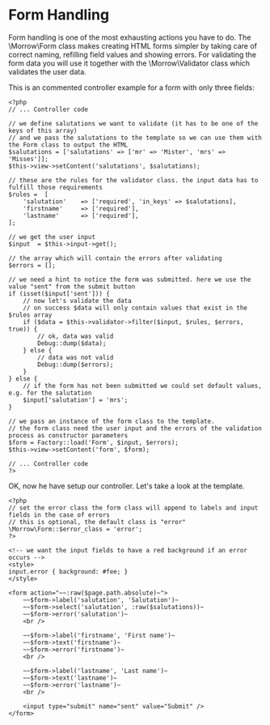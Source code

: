 Form Handling
=============

Form handling is one of the most exhausting actions you have to do.
The \Morrow\Form class makes creating HTML forms simpler by taking care of correct naming, refilling field values and showing errors.
For validating the form data you will use it together with the \Morrow\Validator class which validates the user data.

This is an commented controller example for a form with only three fields:

~~~{.php}
<?php
// ... Controller code

// we define salutations we want to validate (it has to be one of the keys of this array)
// and we pass the salutations to the template so we can use them with the Form class to output the HTML
$salutations = ['salutations' => ['mr' => 'Mister', 'mrs' => 'Misses']];
$this->view->setContent('salutations', $salutations);

// these are the rules for the validator class. the input data has to fulfill those requirements
$rules =  [
	'salutation'	=> ['required', 'in_keys' => $salutations],
	'firstname'		=> ['required'],
	'lastname'		=> ['required'],
];

// we get the user input
$input  = $this->input->get();

// the array which will contain the errors after validating
$errors = [];

// we need a hint to notice the form was submitted. here we use the value "sent" from the submit button
if (isset($input['sent'])) {
	// now let's validate the data
	// on success $data will only contain values that exist in the $rules array
	if ($data = $this->validator->filter($input, $rules, $errors, true)) {
		// ok, data was valid
		Debug::dump($data);
	} else {
		// data was not valid
		Debug::dump($errors);
	}
} else {
	// if the form has not been submitted we could set default values, e.g. for the salutation
	$input['salutation'] = 'mrs';
}

// we pass an instance of the form class to the template.
// the form class need the user input and the errors of the validation process as constructor parameters
$form = Factory::load('Form', $input, $errors);
$this->view->setContent('form', $form);

// ... Controller code
?>
~~~

OK, now he have setup our controller. Let's take a look at the template.

~~~{.php}
<?php
// set the error class the form class will append to labels and input fields in the case of errors
// this is optional, the default class is "error"
\Morrow\Form::$error_class = 'error';
?>

<!-- we want the input fields to have a red background if an error occurs -->
<style>
input.error { background: #fee; }
</style>

<form action="~~:raw($page.path.absolute)~">
	~~$form->label('salutation', 'Salutation')~
	~~$form->select('salutation', :raw($salutations))~
	~~$form->error('salutation')~
	<br />

	~~$form->label('firstname', 'First name')~
	~~$form->text('firstname')~
	~~$form->error('firstname')~
	<br />

	~~$form->label('lastname', 'Last name')~
	~~$form->text('lastname')~
	~~$form->error('lastname')~
	<br />

	<input type="submit" name="sent" value="Submit" />
</form>
~~~
